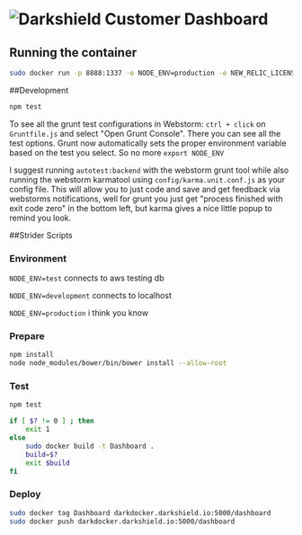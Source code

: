 # ![Darkshield](https://avatars3.githubusercontent.com/u/4420921?v=3&s=200 "What????") Customer Dashboard
## Running the container

```bash
sudo docker run -p 8888:1337 -e NODE_ENV=production -e NEW_RELIC_LICENSE_KEY=9c83fc1e01356f9fc7299fcf5af082a32a76ced4 darkdocker.darkshield.io:5000/dashboard
```

##Development
```bash
npm test
```
To see all the grunt test configurations in Webstorm:
`ctrl + click` on `Gruntfile.js`  and select "Open Grunt Console". There you can see all the test options. Grunt now automatically sets the proper environment variable based on the test you select. So no more `export NODE_ENV`

I suggest running `autotest:backend` with the webstorm grunt tool while also running the webstorm karmatool using `config/karma.unit.conf.js` as your config file. This will allow you to just code and save and get feedback via webstorms notifications, well for grunt you just get "process finished with exit code zero" in the bottom left, but karma gives a nice little popup to remind you look.


##Strider Scripts
### Environment
`NODE_ENV=test` connects to aws testing db

`NODE_ENV=development` connects to localhost

`NODE_ENV=production` i think you know
### Prepare

```bash
npm install
node node_modules/bower/bin/bower install --allow-root
```

### Test

```bash
npm test

if [ $? != 0 ] ; then
    exit 1
else
    sudo docker build -t Dashboard .
    build=$?
    exit $build
fi
```

### Deploy

```bash
sudo docker tag Dashboard darkdocker.darkshield.io:5000/dashboard
sudo docker push darkdocker.darkshield.io:5000/dashboard
```

